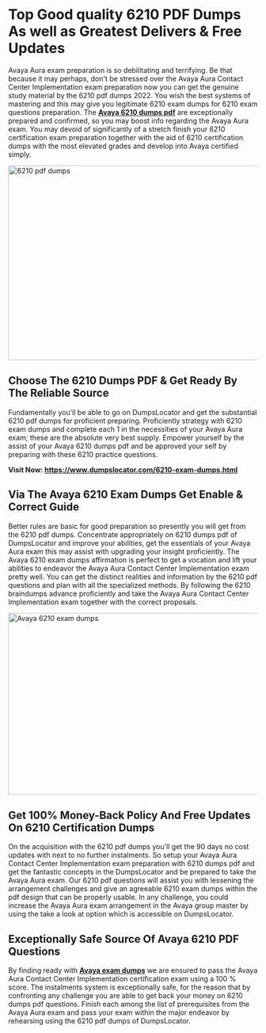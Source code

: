<h1><strong>Top Good quality 6210 PDF Dumps As well as Greatest Delivers &amp; Free Updates</strong></h1>
<p>Avaya Aura exam preparation is so debilitating and terrifying. Be that because it may perhaps, don't be stressed over the Avaya Aura Contact Center Implementation exam preparation now you can get the genuine study material by the 6210 pdf dumps 2022. You wish the best systems of mastering and this may give you legitimate 6210 exam dumps for 6210 exam questions preparation. The <strong><a href="https://www.dumpslocator.com/6210-exam-dumps.html">Avaya 6210 dumps pdf</a></strong> are exceptionally prepared and confirmed, so you may boost info regarding the Avaya Aura exam. You may devoid of significantly of a stretch finish your 6210 certification exam preparation together with the aid of 6210 certification dumps with the most elevated grades and develop into Avaya certified simply.</p>
<p><img src="https://i.ibb.co/SKhFh8d/Pastel-Purple-Computer-UI-Class-Syllabus-Education-Presentation.png" alt="6210 pdf dumps" width="700" height="393" /></p>
<h2><strong>Choose The 6210 Dumps PDF &amp; Get Ready By The Reliable Source</strong></h2>
<p>Fundamentally you'll be able to go on DumpsLocator and get the substantial 6210 pdf dumps for proficient preparing. Proficiently strategy with 6210 exam dumps and complete each 1 in the necessities of your Avaya Aura exam; these are the absolute very best supply. Empower yourself by the assist of your Avaya 6210 dumps pdf and be approved your self by preparing with these 6210 practice questions.</p>
<p><strong>Visit Now: <a href="https://www.dumpslocator.com/6210-exam-dumps.html">https://www.dumpslocator.com/6210-exam-dumps.html</a></strong></p>
<h2><strong>Via The Avaya 6210 Exam Dumps Get Enable &amp; Correct Guide</strong></h2>
<p>Better rules are basic for good preparation so presently you will get from the 6210 pdf dumps. Concentrate appropriately on 6210 dumps pdf of DumpsLocator and improve your abilities, get the essentials of your Avaya Aura exam this may assist with upgrading your insight proficiently. The Avaya 6210 exam dumps affirmation is perfect to get a vocation and lift your abilities to endeavor the Avaya Aura Contact Center Implementation exam pretty well. You can get the distinct realities and information by the 6210 pdf questions and plan with all the specialized methods. By following the 6210 braindumps advance proficiently and take the Avaya Aura Contact Center Implementation exam together with the correct proposals.</p>
<p><a href="https://www.dumpslocator.com/6210-exam-dumps.html"><img src="https://i.ibb.co/NtZbgjG/Blue-and-White-Medical-Dental-Clinic-Facebook-Ad.png" alt="Avaya 6210 exam dumps" width="700" height="367" /></a></p>
<h2><strong>Get 100% Money-Back Policy And Free Updates On 6210 Certification Dumps</strong></h2>
<p>On the acquisition with the 6210 pdf dumps you'll get the 90 days no cost updates with next to no further instalments. So setup your Avaya Aura Contact Center Implementation exam preparation with 6210 dumps pdf and get the fantastic concepts in the DumpsLocator and be prepared to take the Avaya Aura exam. Our 6210 pdf questions will assist you with lessening the arrangement challenges and give an agreeable 6210 exam dumps within the pdf design that can be properly usable. In any challenge, you could increase the Avaya Aura exam arrangement in the Avaya group master by using the take a look at option which is accessible on DumpsLocator.</p>
<h2><strong>Exceptionally Safe Source Of Avaya 6210 PDF Questions</strong></h2>
<p>By finding ready with <strong><a href="https://www.dumpslocator.com/avaya-exams.html">Avaya exam dumps</a></strong> we are ensured to pass the Avaya Aura Contact Center Implementation certification exam using a 100 % score. The instalments system is exceptionally safe, for the reason that by confronting any challenge you are able to get back your money on 6210 dumps pdf questions. Finish each among the list of prerequisites from the Avaya Aura exam and pass your exam within the major endeavor by rehearsing using the 6210 pdf dumps of DumpsLocator.</p>
